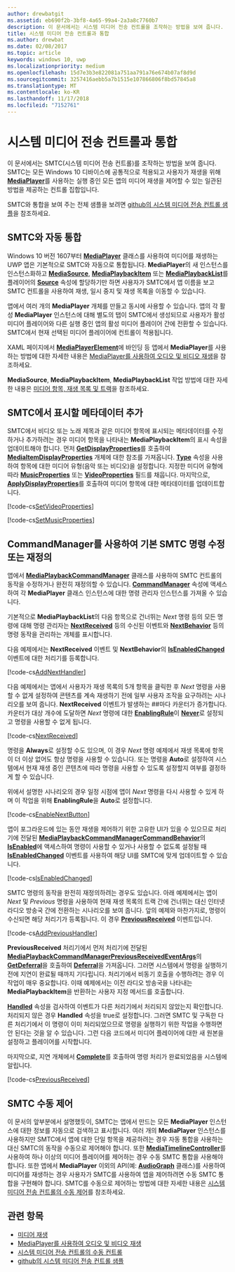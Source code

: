 ```yaml
---
author: drewbatgit
ms.assetid: eb690f2b-3bf8-4a65-99a4-2a3a8c7760b7
description: 이 문서에서는 시스템 미디어 전송 컨트롤을 조작하는 방법을 보여 줍니다.
title: 시스템 미디어 전송 컨트롤과 통합
ms.author: drewbat
ms.date: 02/08/2017
ms.topic: article
keywords: windows 10, uwp
ms.localizationpriority: medium
ms.openlocfilehash: 15d7e3b3e822081a751aa791a76e674b07af8d9d
ms.sourcegitcommit: 3257416aebb5a7b1515e107866806f8bd57845a8
ms.translationtype: MT
ms.contentlocale: ko-KR
ms.lasthandoff: 11/17/2018
ms.locfileid: "7152761"
---
```

# <a name="integrate-with-the-system-media-transport-controls"></a>시스템 미디어 전송 컨트롤과 통합

이 문서에서는 SMTC(시스템 미디어 전송 컨트롤)를 조작하는 방법을 보여 줍니다. SMTC는 모든 Windows 10 디바이스에 공통적으로 적용되고 사용자가 재생을 위해 [**MediaPlayer**](https://msdn.microsoft.com/library/windows/apps/Windows.Media.Playback.MediaPlayer)를 사용하는 실행 중인 모든 앱의 미디어 재생을 제어할 수 있는 일관된 방법을 제공하는 컨트롤 집합입니다.

SMTC와 통합을 보여 주는 전체 샘플을 보려면 [github의 시스템 미디어 전송 컨트롤 샘플](https://github.com/Microsoft/Windows-universal-samples/tree/dev/Samples/SystemMediaTransportControls)을 참조하세요.
                    
## <a name="automatic-integration-with-smtc"></a>SMTC와 자동 통합
Windows 10 버전 1607부터 [**MediaPlayer**](https://msdn.microsoft.com/library/windows/apps/Windows.Media.Playback.MediaPlayer) 클래스를 사용하여 미디어를 재생하는 UWP 앱은 기본적으로 SMTC와 자동으로 통합됩니다. **MediaPlayer**의 새 인스턴스를 인스턴스화하고 [**MediaSource**](https://msdn.microsoft.com/library/windows/apps/Windows.Media.Core.MediaSource), [**MediaPlaybackItem**](https://msdn.microsoft.com/library/windows/apps/Windows.Media.Playback.MediaPlaybackItem) 또는 [**MediaPlaybackList**](https://msdn.microsoft.com/library/windows/apps/Windows.Media.Playback.MediaPlaybackList)를 플레이어의 [**Source**](https://msdn.microsoft.com/library/windows/apps/Windows.Media.Playback.MediaPlayer.Source) 속성에 할당하기만 하면 사용자가 SMTC에서 앱 이름을 보고 SMTC 컨트롤을 사용하여 재생, 일시 중지 및 재생 목록을 이동할 수 있습니다. 

앱에서 여러 개의 **MediaPlayer** 개체를 만들고 동시에 사용할 수 있습니다. 앱의 각 활성 **MediaPlayer** 인스턴스에 대해 별도의 탭이 SMTC에서 생성되므로 사용자가 활성 미디어 플레이어와 다른 실행 중인 앱의 활성 미디어 플레이어 간에 전환할 수 있습니다. SMTC에서 현재 선택된 미디어 플레이어에 컨트롤이 적용됩니다.

XAML 페이지에서 [**MediaPlayerElement**](https://msdn.microsoft.com/library/windows/apps/Windows.UI.Xaml.Controls.MediaPlayerElement)에 바인딩 등 앱에서 **MediaPlayer**를 사용하는 방법에 대한 자세한 내용은 [MediaPlayer를 사용하여 오디오 및 비디오 재생](play-audio-and-video-with-mediaplayer.md)을 참조하세요. 

**MediaSource**, **MediaPlaybackItem**, **MediaPlaybackList** 작업 방법에 대한 자세한 내용은 [미디어 항목, 재생 목록 및 트랙](media-playback-with-mediasource.md)을 참조하세요.

## <a name="add-metadata-to-be-displayed-by-the-smtc"></a>SMTC에서 표시할 메타데이터 추가
SMTC에서 비디오 또는 노래 제목과 같은 미디어 항목에 표시되는 메타데이터를 수정하거나 추가하려는 경우 미디어 항목을 나타내는 **MediaPlaybackItem**의 표시 속성을 업데이트해야 합니다. 먼저 [**GetDisplayProperties**](https://msdn.microsoft.com/library/windows/apps/Windows.Media.Playback.MediaPlaybackItem.GetDisplayProperties)를 호출하여 [**MediaItemDisplayProperties**](https://msdn.microsoft.com/library/windows/apps/Windows.Media.Playback.MediaItemDisplayProperties) 개체에 대한 참조를 가져옵니다. [**Type**](https://msdn.microsoft.com/library/windows/apps/Windows.Media.Playback.MediaItemDisplayProperties.Type) 속성을 사용하여 항목에 대한 미디어 유형(음악 또는 비디오)을 설정합니다. 지정한 미디어 유형에 따라 [**MusicProperties**](https://msdn.microsoft.com/library/windows/apps/Windows.Media.Playback.MediaItemDisplayProperties.MusicProperties) 또는 [**VideoProperties**](https://msdn.microsoft.com/library/windows/apps/Windows.Media.Playback.MediaItemDisplayProperties.VideoProperties) 필드를 채웁니다. 마지막으로, [**ApplyDisplayProperties**](https://msdn.microsoft.com/library/windows/apps/mt489923)를 호출하여 미디어 항목에 대한 메타데이터를 업데이트합니다.

[!code-cs[SetVideoProperties](./code/MediaSource_RS1/cs/MainPage.xaml.cs#SnippetSetVideoProperties)]

[!code-cs[SetMusicProperties](./code/MediaSource_RS1/cs/MainPage.xaml.cs#SnippetSetMusicProperties)]

## <a name="use-commandmanager-to-modify-or-override-the-default-smtc-commands"></a>CommandManager를 사용하여 기본 SMTC 명령 수정 또는 재정의
앱에서 [**MediaPlaybackCommandManager**](https://msdn.microsoft.com/library/windows/apps/Windows.Media.Playback.MediaPlaybackCommandManager) 클래스를 사용하여 SMTC 컨트롤의 동작을 수정하거나 완전히 재정의할 수 있습니다. [**CommandManager**](https://msdn.microsoft.com/library/windows/apps/Windows.Media.Playback.MediaPlayer.CommandManager) 속성에 액세스하여 각 **MediaPlayer** 클래스 인스턴스에 대한 명령 관리자 인스턴스를 가져올 수 있습니다.

기본적으로 **MediaPlaybackList**의 다음 항목으로 건너뛰는 *Next* 명령 등의 모든 명령에 대해 명령 관리자는 [**NextReceived**](https://msdn.microsoft.com/library/windows/apps/Windows.Media.Playback.MediaPlaybackCommandManager.NextReceived) 등의 수신된 이벤트와 [**NextBehavior**](https://msdn.microsoft.com/library/windows/apps/Windows.Media.Playback.MediaPlaybackCommandManager.NextBehavior) 등의 명령 동작을 관리하는 개체를 표시합니다. 

다음 예제에서는 **NextReceived** 이벤트 및 **NextBehavior**의 [**IsEnabledChanged**](https://msdn.microsoft.com/library/windows/apps/Windows.Media.Playback.MediaPlaybackCommandManagerCommandBehavior.IsEnabledChanged) 이벤트에 대한 처리기를 등록합니다.

[!code-cs[AddNextHandler](./code/SMTC_RS1/cs/MainPage.xaml.cs#SnippetAddNextHandler)]

다음 예제에서는 앱에서 사용자가 재생 목록의 5개 항목을 클릭한 후 *Next* 명령을 사용할 수 없게 설정하여 콘텐츠를 계속 재생하기 전에 일부 사용자 조작을 요구하려는 시나리오를 보여 줍니다. **NextReceived** 이벤트가 발생하는 ##마다 카운터가 증가합니다. 카운터가 대상 개수에 도달하면 *Next* 명령에 대한 [**EnablingRule**](https://msdn.microsoft.com/library/windows/apps/Windows.Media.Playback.MediaPlaybackCommandManagerCommandBehavior.EnablingRule)이 [**Never**](https://msdn.microsoft.com/library/windows/apps/Windows.Media.Playback.MediaCommandEnablingRule)로 설정되고 명령을 사용할 수 없게 됩니다. 

[!code-cs[NextReceived](./code/SMTC_RS1/cs/MainPage.xaml.cs#SnippetNextReceived)]

명령을 **Always**로 설정할 수도 있으며, 이 경우 *Next* 명령 예제에서 재생 목록에 항목이 더 이상 없어도 항상 명령을 사용할 수 있습니다. 또는 명령을 **Auto**로 설정하여 시스템에서 현재 재생 중인 콘텐츠에 따라 명령을 사용할 수 있도록 설정할지 여부를 결정하게 할 수 있습니다.

위에서 설명한 시나리오의 경우 일정 시점에 앱이 *Next* 명령을 다시 사용할 수 있게 하며 이 작업을 위해 **EnablingRule**을 **Auto**로 설정합니다.

[!code-cs[EnableNextButton](./code/SMTC_RS1/cs/MainPage.xaml.cs#SnippetEnableNextButton)]

앱이 포그라운드에 있는 동안 재생을 제어하기 위한 고유한 UI가 있을 수 있으므로 처리기에 전달된 [**MediaPlaybackCommandManagerCommandBehavior**](https://msdn.microsoft.com/library/windows/apps/Windows.Media.Playback.MediaPlaybackCommandManagerCommandBehavior)의 [**IsEnabled**](https://msdn.microsoft.com/library/windows/apps/Windows.Media.Playback.MediaPlaybackCommandManagerCommandBehavior.IsEnabled)에 액세스하여 명령이 사용할 수 있거나 사용할 수 없도록 설정될 때 [**IsEnabledChanged**](https://msdn.microsoft.com/library/windows/apps/Windows.Media.Playback.MediaPlaybackCommandManagerCommandBehavior.IsEnabledChanged) 이벤트를 사용하여 해당 UI를 SMTC에 맞게 업데이트할 수 있습니다.

[!code-cs[IsEnabledChanged](./code/SMTC_RS1/cs/MainPage.xaml.cs#SnippetIsEnabledChanged)]

SMTC 명령의 동작을 완전히 재정의하려는 경우도 있습니다. 아래 예제에서는 앱이 *Next* 및 *Previous* 명령을 사용하여 현재 재생 목록의 트랙 간에 건너뛰는 대신 인터넷 라디오 방송국 간에 전환하는 시나리오를 보여 줍니다. 앞의 예제와 마찬가지로, 명령이 수신되면 해당 처리기가 등록됩니다. 이 경우 [**PreviousReceived**](https://msdn.microsoft.com/library/windows/apps/Windows.Media.Playback.MediaPlaybackCommandManager.PreviousReceived) 이벤트입니다.

[!code-cs[AddPreviousHandler](./code/SMTC_RS1/cs/MainPage.xaml.cs#SnippetAddPreviousHandler)]

**PreviousReceived** 처리기에서 먼저 처리기에 전달된 [**MediaPlaybackCommandManagerPreviousReceivedEventArgs**](https://msdn.microsoft.com/library/windows/apps/Windows.Media.Playback.MediaPlaybackCommandManagerPreviousReceivedEventArgs)의 [**GetDeferral**](https://msdn.microsoft.com/library/windows/apps/Windows.Media.Playback.MediaPlaybackCommandManagerPreviousReceivedEventArgs.GetDeferral)을 호출하여 [**Deferral**](https://msdn.microsoft.com/library/windows/apps/Windows.Foundation.Deferral)을 가져옵니다. 그러면 시스템에서 명령을 실행하기 전에 지연이 완료될 때까지 기다립니다. 처리기에서 비동기 호출을 수행하려는 경우 이 작업이 매우 중요합니다. 이때 예제에서는 이전 라디오 방송국을 나타내는 **MediaPlaybackItem**을 반환하는 사용자 지정 메서드를 호출합니다.

[**Handled**](https://msdn.microsoft.com/library/windows/apps/Windows.Media.Playback.MediaPlaybackCommandManagerPreviousReceivedEventArgs.Handled) 속성을 검사하여 이벤트가 다른 처리기에서 처리되지 않았는지 확인합니다. 처리되지 않은 경우 **Handled** 속성을 true로 설정합니다. 그러면 SMTC 및 구독한 다른 처리기에서 이 명령이 이미 처리되었으므로 명령을 실행하기 위한 작업을 수행하면 안 된다는 것을 알 수 있습니다. 그런 다음 코드에서 미디어 플레이어에 대한 새 원본을 설정하고 플레이어를 시작합니다.

마지막으로, 지연 개체에서 [**Complete**](https://msdn.microsoft.com/library/windows/apps/Windows.Foundation.Deferral.Complete)를 호출하여 명령 처리가 완료되었음을 시스템에 알립니다.

[!code-cs[PreviousReceived](./code/SMTC_RS1/cs/MainPage.xaml.cs#SnippetPreviousReceived)]
                
## <a name="manual-control-of-the-smtc"></a>SMTC 수동 제어
이 문서의 앞부분에서 설명했듯이, SMTC는 앱에서 만드는 모든 **MediaPlayer** 인스턴스에 대한 정보를 자동으로 검색하고 표시합니다. 여러 개의 **MediaPlayer** 인스턴스를 사용하지만 SMTC에서 앱에 대한 단일 항목을 제공하려는 경우 자동 통합을 사용하는 대신 SMTC의 동작을 수동으로 제어해야 합니다. 또한 [**MediaTimelineController**](https://msdn.microsoft.com/library/windows/apps/Windows.Media.MediaTimelineController)를 사용하여 하나 이상의 미디어 플레이어를 제어하는 경우 수동 SMTC 통합을 사용해야 합니다. 또한 앱에서 **MediaPlayer** 이외의 API(예: [**AudioGraph**](https://msdn.microsoft.com/library/windows/apps/Windows.Media.Audio.AudioGraph) 클래스)를 사용하여 미디어를 재생하는 경우 사용자가 SMTC를 사용하여 앱을 제어하려면 수동 SMTC 통합을 구현해야 합니다. SMTC를 수동으로 제어하는 방법에 대한 자세한 내용은 [시스템 미디어 전송 컨트롤의 수동 제어](system-media-transport-controls.md)를 참조하세요.



## <a name="related-topics"></a>관련 항목
* [미디어 재생](media-playback.md)
* [MediaPlayer를 사용하여 오디오 및 비디오 재생](play-audio-and-video-with-mediaplayer.md)
* [시스템 미디어 전송 컨트롤의 수동 컨트롤](system-media-transport-controls.md)
* [github의 시스템 미디어 전송 컨트롤 샘플](https://github.com/Microsoft/Windows-universal-samples/tree/dev/Samples/SystemMediaTransportControls)
 

 




